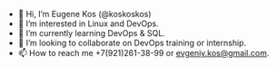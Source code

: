 - 👋 Hi, I’m Eugene Kos (@koskoskos)
- 👀 I’m interested in Linux and DevOps.
- 🌱 I’m currently learning DevOps & SQL.
- 💞️ I’m looking to collaborate on DevOps training or internship.
- 📫 How to reach me +7(921)261-38-99 or evgeniy.kos@gmail.com.

<!---
koskoskos/koskoskos is a ✨ special ✨ repository because its `README.md` (this file) appears on your GitHub profile.
You can click the Preview link to take a look at your changes.
--->
